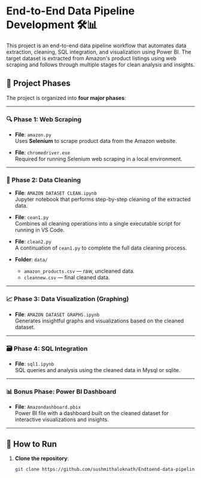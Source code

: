 # End-to-End Data Pipeline Development 🛠️📊

This project is an end-to-end data pipeline workflow that automates data extraction, cleaning, SQL integration, and visualization using Power BI. The target dataset is extracted from Amazon's product listings using web scraping and follows through multiple stages for clean analysis and insights.

## 📌 Project Phases

The project is organized into **four major phases**:

---

### 🔍 Phase 1: Web Scraping

- **File**: `amazon.py`  
  Uses **Selenium** to scrape product data from the Amazon website.

- **File**: `chromedriver.exe`  
  Required for running Selenium web scraping in a local environment.

---

### 🧹 Phase 2: Data Cleaning

- **File**: `AMAZON DATASET CLEAN.ipynb`  
  Jupyter notebook that performs step-by-step cleaning of the extracted data.

- **File**: `cean1.py`  
  Combines all cleaning operations into a single executable script for running in VS Code.

- **File**: `clean2.py`  
  A continuation of `cean1.py` to complete the full data cleaning process.

- **Folder**: `data/`  
  - `amazon_products.csv` — raw, uncleaned data.
  - `cleannew.csv` — final cleaned data.

---

### 📈 Phase 3: Data Visualization (Graphing)

- **File**: `AMAZON DATASET GRAPHS.ipynb`  
  Generates insightful graphs and visualizations based on the cleaned dataset.

---

### 🗃️ Phase 4: SQL Integration

- **File**: `sql1.ipynb`  
  SQL queries and analysis using the cleaned data in Mysql or sqlite.

---

### 📊 Bonus Phase: Power BI Dashboard

- **File**: `Amazondashboard.pbix`  
  Power BI file with a dashboard built on the cleaned dataset for interactive visualizations and insights.

---

## 🚀 How to Run

1. **Clone the repository**:
   ```bash
   git clone https://github.com/sushmithaloknath/Endtoend-data-pipeline-development.git
